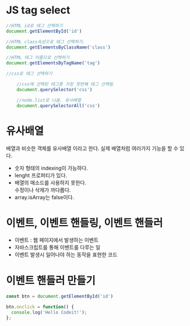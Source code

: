 # JS tag select
```js
//HTML id로 태그 선택하기
document.getElementById('id')

//HTML class속성으로 태그 선택하기.
document.getElementsByClassName('class')

//HTML 태그 이름으로 선택하기
document.getElementsByTagName('tag')

//css로 태그 선택하기

    //css에 선택된 태그중 가장 첫번째 태그 선택됨
    document.querySelector('css')

    //node.list로 나옴. 유사배열
    document.querySelectorAll('css')
```

# 유사배열
배열과 비슷한 객체를 유사배열 이라고 한다.
실제 배열처럼 여러가지 기능을 할 수 있다.

* 숫자 형태의 indexing이 가능하다.
* lenght 프로퍼티가 있다.
* 배열의 매소드를 사용하지 못한다.        
수정이나 삭제가 까다롭다.
* array.isArray는 false이다.

# 이벤트, 이벤트 핸들링, 이벤트 핸들러
* 이벤트 : 웹 페이지에서 발생하는 이벤트
* 자바스크립트를 통해 이벤트를 다루는 일
* 이벤트 발생시 일어나야 하는 동작을 표현한 코드

# 이벤트 핸들러 만들기
```js
const btn = document.getElementById('id')

btn.onclick = function() {
  console.log('Hello Codeit!');
};
```